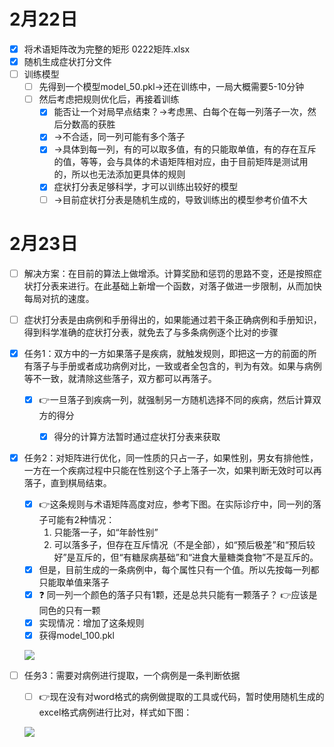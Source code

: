# 2月22日

- [x] 将术语矩阵改为完整的矩形 0222矩阵.xlsx
- [x] 随机生成症状打分文件
- [ ] 训练模型
  - [ ] 先得到一个模型model_50.pkl→还在训练中，一局大概需要5-10分钟
  - [ ] 然后考虑把规则优化后，再接着训练
    - [x] 能否让一个对局早点结束？→考虑黑、白每个在每一列落子一次，然后分数高的获胜
    - [x] →不合适，同一列可能有多个落子
    - [x] →具体到每一列，有的可以取多值，有的只能取单值，有的存在互斥的值，等等，会与具体的术语矩阵相对应，由于目前矩阵是测试用的，所以也无法添加更具体的规则
    - [x] 症状打分表足够科学，才可以训练出较好的模型
    - [ ] →目前症状打分表是随机生成的，导致训练出的模型参考价值不大

# 2月23日

- [ ] 解决方案：在目前的算法上做增添。计算奖励和惩罚的思路不变，还是按照症状打分表来进行。在此基础上新增一个函数，对落子做进一步限制，从而加快每局对抗的速度。



- [ ] 症状打分表是由病例和手册得出的，如果能通过若干条正确病例和手册知识，得到科学准确的症状打分表，就免去了与多条病例逐个比对的步骤

- [x] 任务1：双方中的一方如果落子是疾病，就触发规则，即把这一方的前面的所有落子与手册或者成功病例对比，一致或者全包含的，判为有效。如果与病例等不一致，就清除这些落子，双方都可以再落子。

  - [x] 👉一旦落子到疾病一列，就强制另一方随机选择不同的疾病，然后计算双方的得分

    - [x] 得分的计算方法暂时通过症状打分表来获取

      

- [x] 任务2：对矩阵进行优化，同一性质的只占一子，如果性别，男女有排他性，一方在一个疾病过程中只能在性别这个子上落子一次，如果判断无效时可以再落子，直到棋局结束。

  - [x] 👉这条规则与术语矩阵高度对应，参考下图。在实际诊疗中，同一列的落子可能有2种情况：
    1. 只能落一子，如“年龄性别”
    2. 可以落多子，但存在互斥情况（不是全部），如“预后极差”和“预后较好”是互斥的，但“有糖尿病基础”和“进食大量糖类食物”不是互斥的。
  - [x] 但是，目前生成的一条病例中，每个属性只有一个值。所以先按每一列都只能取单值来落子
  - [x] ❓ 同一列一个颜色的落子只有1颗，还是总共只能有一颗落子？ 👉应该是同色的只有一颗
  - [x] 实现情况：增加了这条规则
  - [x] 获得model_100.pkl

  ![](images\0222术语矩阵.PNG)

  

- [ ] 任务3：需要对病例进行提取，一个病例是一条判断依据

  - [ ] 👉现在没有对word格式的病例做提取的工具或代码，暂时使用随机生成的excel格式病例进行比对，样式如下图：

  ![](images\cases.PNG)

  